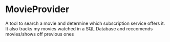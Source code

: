# MovieProvider
A tool to search a movie and determine which subscription service offers it. It also tracks my movies watched in a SQL Database and reccomends movies/shows off previous ones
